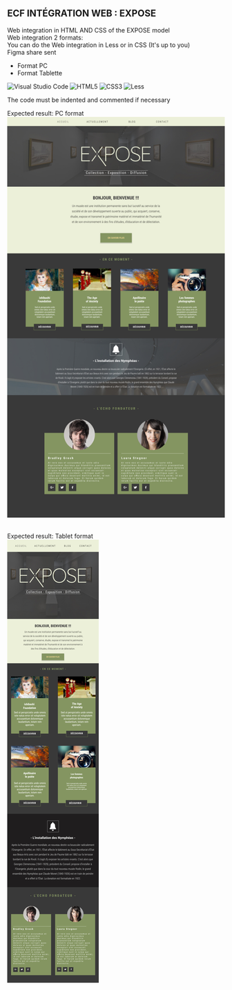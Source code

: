 ## ECF INTÉGRATION WEB : EXPOSE
Web integration in HTML AND CSS of the EXPOSE model<br>
Web integration 2 formats: <br>
You can do the Web integration in Less or in CSS (It's up to you)<br>
Figma share sent

* Format PC
* Format Tablette


![Visual Studio Code](https://img.shields.io/badge/Visual%20Studio%20Code-0078d7.svg?style=for-the-badge&logo=visual-studio-code&logoColor=white) ![HTML5](https://img.shields.io/badge/html5-%23E34F26.svg?style=for-the-badge&logo=html5&logoColor=white) ![CSS3](https://img.shields.io/badge/css3-%231572B6.svg?style=for-the-badge&logo=css3&logoColor=white) ![Less](https://img.shields.io/badge/less-2B4C80?style=for-the-badge&logo=less&logoColor=white)

The code must be indented and commented if necessary

Expected result: PC format
![Expose](profile/img/expose-pc.jpg)&nbsp;&nbsp;

Expected result: Tablet format <br>
![Expose](profile/img/expose-tablette.jpg)&nbsp;&nbsp;
